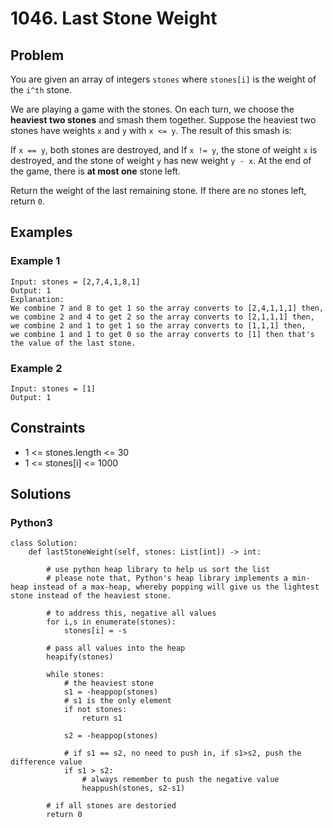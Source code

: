 # 1046. Last Stone Weight

## Problem

You are given an array of integers `stones` where `stones[i]` is the weight of the `i^th` stone.

We are playing a game with the stones. On each turn, we choose the **heaviest two stones** and smash them together. Suppose the heaviest two stones have weights `x` and `y` with `x <= y`. The result of this smash is:

If `x == y`, both stones are destroyed, and
If `x != y`, the stone of weight `x` is destroyed, and the stone of weight `y` has new weight `y - x`.
At the end of the game, there is **at most one** stone left.

Return the weight of the last remaining stone. If there are no stones left, return `0`.

## Examples

### Example 1

```
Input: stones = [2,7,4,1,8,1]
Output: 1
Explanation: 
We combine 7 and 8 to get 1 so the array converts to [2,4,1,1,1] then,
we combine 2 and 4 to get 2 so the array converts to [2,1,1,1] then,
we combine 2 and 1 to get 1 so the array converts to [1,1,1] then,
we combine 1 and 1 to get 0 so the array converts to [1] then that's the value of the last stone.
```

### Example 2

```
Input: stones = [1]
Output: 1
```

## Constraints

* 1 <= stones.length <= 30
* 1 <= stones[i] <= 1000

## Solutions

### Python3

```
class Solution:
    def lastStoneWeight(self, stones: List[int]) -> int:
        
        # use python heap library to help us sort the list
        # please note that, Python's heap library implements a min-heap instead of a max-heap, whereby popping will give us the lightest stone instead of the heaviest stone. 
        
        # to address this, negative all values
        for i,s in enumerate(stones):
            stones[i] = -s
            
        # pass all values into the heap
        heapify(stones)
        
        while stones:
            # the heaviest stone
            s1 = -heappop(stones)  
            # s1 is the only element 
            if not stones:
                return s1
            
            s2 = -heappop(stones)
            
            # if s1 == s2, no need to push in, if s1>s2, push the difference value
            if s1 > s2:
                # always remember to push the negative value
                heappush(stones, s2-s1)
        
        # if all stones are destoried
        return 0
```
